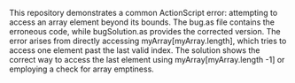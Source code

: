 This repository demonstrates a common ActionScript error: attempting to access an array element beyond its bounds. The bug.as file contains the erroneous code, while bugSolution.as provides the corrected version.  The error arises from directly accessing myArray[myArray.length], which tries to access one element past the last valid index.  The solution shows the correct way to access the last element using myArray[myArray.length -1] or employing a check for array emptiness.